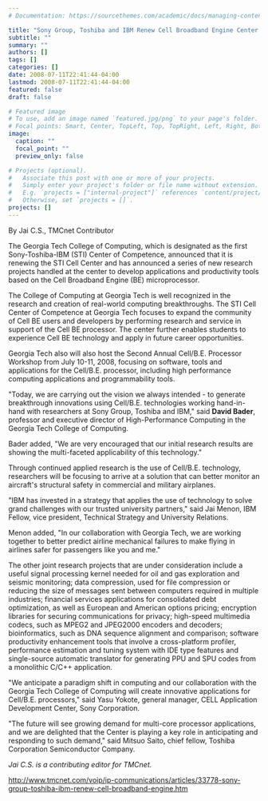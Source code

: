 ```yaml
---
# Documentation: https://sourcethemes.com/academic/docs/managing-content/

title: "Sony Group, Toshiba and IBM Renew Cell Broadband Engine Center with Georgia Tech"
subtitle: ""
summary: ""
authors: []
tags: []
categories: []
date: 2008-07-11T22:41:44-04:00
lastmod: 2008-07-11T22:41:44-04:00
featured: false
draft: false

# Featured image
# To use, add an image named `featured.jpg/png` to your page's folder.
# Focal points: Smart, Center, TopLeft, Top, TopRight, Left, Right, BottomLeft, Bottom, BottomRight.
image:
  caption: ""
  focal_point: ""
  preview_only: false

# Projects (optional).
#   Associate this post with one or more of your projects.
#   Simply enter your project's folder or file name without extension.
#   E.g. `projects = ["internal-project"]` references `content/project/deep-learning/index.md`.
#   Otherwise, set `projects = []`.
projects: []
---
```


By Jai C.S., TMCnet Contributor


The Georgia Tech College of Computing, which is designated as the first Sony-Toshiba-IBM (STI) Center of Competence, announced that it is renewing the STI Cell Center and has announced a series of new research projects handled at the center to develop applications and productivity tools based on the Cell Broadband Engine (BE) microprocessor.

 
The College of Computing at Georgia Tech is well recognized in the research and creation of real-world computing breakthroughs. The STI Cell Center of Competence at Georgia Tech focuses to expand the community of Cell BE users and developers by performing research and service in support of the Cell BE processor. The center further enables students to experience Cell BE technology and apply in future career opportunities.
 
Georgia Tech also will also host the Second Annual Cell/B.E. Processor Workshop from July 10-11, 2008, focusing on software, tools and applications for the Cell/B.E. processor, including high performance computing applications and programmability tools.
 
"Today, we are carrying out the vision we always intended - to generate breakthrough innovations using Cell/B.E. technologies working hand-in-hand with researchers at Sony Group, Toshiba and IBM," said **David Bader**, professor and executive director of High-Performance Computing in the Georgia Tech College of Computing.
 
Bader added, "We are very encouraged that our initial research results are showing the multi-faceted applicability of this technology."
 
Through continued applied research is the use of Cell/B.E. technology, researchers will be focusing to arrive at a solution that can better monitor an aircraft's structural safety in commercial and military airplanes.
 
"IBM has invested in a strategy that applies the use of technology to solve grand challenges with our trusted university partners," said Jai Menon, IBM Fellow, vice president, Technical Strategy and University Relations.
 
Menon added, "In our collaboration with Georgia Tech, we are working together to better predict airline mechanical failures to make flying in airlines safer for passengers like you and me."
 
The other joint research projects that are under consideration include a useful signal processing kernel needed for oil and gas exploration and seismic monitoring; data compression, used for file compression or reducing the size of messages sent between computers required in multiple industries; financial services applications for consolidated debt optimization, as well as European and American options pricing; encryption libraries for securing communications for privacy; high-speed multimedia codecs, such as MPEG2 and JPEG2000 encoders and decoders; bioinformatics, such as DNA sequence alignment and comparison; software productivity enhancement tools that involve a cross-platform profiler, performance estimation and tuning system with IDE type features and single-source automatic translator for generating PPU and SPU codes from a monolithic C/C++ application.
 
"We anticipate a paradigm shift in computing and our collaboration with the Georgia Tech College of Computing will create innovative applications for Cell/B.E. processors," said Yasu Yokote, general manager, CELL Application Development Center, Sony Corporation.
 
"The future will see growing demand for multi-core processor applications, and we are delighted that the Center is playing a key role in anticipating and responding to such demand," said Mitsuo Saito, chief fellow, Toshiba Corporation Semiconductor Company.
 
 
*Jai C.S. is a contributing editor for TMCnet.*

http://www.tmcnet.com/voip/ip-communications/articles/33778-sony-group-toshiba-ibm-renew-cell-broadband-engine.htm